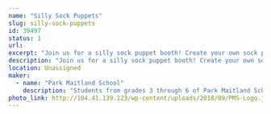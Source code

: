 ```yaml
---
name: "Silly Sock Puppets"
slug: silly-sock-puppets
id: 39497
status: 1
url: 
excerpt: "Join us for a silly sock puppet booth! Create your own sock puppet using recycled socks, buttons, beads, fabric, accessories, and more! Check out the display sock puppets created by 1st and 6th student teams from Park Maitland to gain inspiration for your ideas! "
description: "Join us for a silly sock puppet booth! Create your own sock puppet using recycled socks, buttons, beads, fabric, accessories, and more! Check out the display sock puppets created by 1st and 6th student teams from Park Maitland School to gain inspiration for your ideas! 6th Grade students will then guide attendees to use the Design Thinking process to transform a sock into their favorite characters from superheroes, to video game characters, to animals. Finally, take your new sock puppet creation with you to travel around the Maker Faire!  "
location: Unassigned
maker:
  - name: "Park Maitland School"
    description: "Students from grades 3 through 6 of Park Maitland School take part in programmed Design Thinking classes twice a week. In their newly renovated Maker Space, students hone their 21st Century Skills of collaboration, problem solving, creativity, and critical thinking through project based learning. Students are encouraged to tinker and are taught the design process through different modes and hands-on learning experiences. Science, technology, engineering, the arts, and math all play a role in their learning! Students further share their learning to authentic audiences through showcases, hands-on exhibits, and by creating learning experiences for others."
photo_link: http://104.41.139.123/wp-content/uploads/2018/09/PMS-Logo.jpg
---
```

